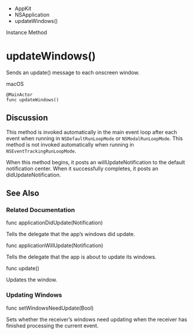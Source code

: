 

- AppKit
- NSApplication
-  updateWindows() 

Instance Method

# updateWindows()

Sends an update() message to each onscreen window.

macOS

``` source
@MainActor
func updateWindows()
```

## Discussion

This method is invoked automatically in the main event loop after each event when running in `NSDefaultRunLoopMode` or `NSModalRunLoopMode`. This method is not invoked automatically when running in `NSEventTrackingRunLoopMode`.

When this method begins, it posts an willUpdateNotification to the default notification center. When it successfully completes, it posts an didUpdateNotification.

## See Also

### Related Documentation

func applicationDidUpdate(Notification)

Tells the delegate that the app’s windows did update.

func applicationWillUpdate(Notification)

Tells the delegate that the app is about to update its windows.

func update()

Updates the window.

### Updating Windows

func setWindowsNeedUpdate(Bool)

Sets whether the receiver’s windows need updating when the receiver has finished processing the current event.

